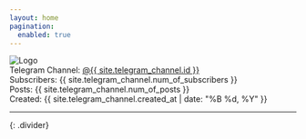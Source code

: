 ```yaml
---
layout: home
pagination:
  enabled: true
---
```


<div class="channel-info">
  <div class="logo">
    <img src="{{ site.telegram_channel.logo | relative_url }}" alt="Logo">
  </div>
  <div class="stats">
    Telegram Channel: <a href="https://t.me/{{ site.telegram_channel.id }}" target="_blank">@{{ site.telegram_channel.id }}</a><br>
    Subscribers: {{ site.telegram_channel.num_of_subscribers }}<br>
    Posts: {{ site.telegram_channel.num_of_posts }}<br>
    Created: {{ site.telegram_channel.created_at | date: "%B %d, %Y" }}
  </div>
</div>

---
{: .divider}
